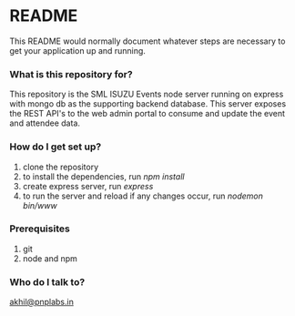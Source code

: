 # README #

This README would normally document whatever steps are necessary to get your application up and running.

### What is this repository for? ###
This repository is the SML ISUZU Events node server running on express with mongo db as the supporting backend database. This server exposes the REST API's to the web admin portal to consume and update the event and attendee data.

### How do I get set up? ###
1. clone the repository
2. to install the dependencies, run *npm install*
3. create express server, run *express*
4. to run the server and reload if any changes occur, run *nodemon bin/www*

### Prerequisites ###
1. git
2. node and npm

### Who do I talk to? ###
akhil@pnplabs.in
